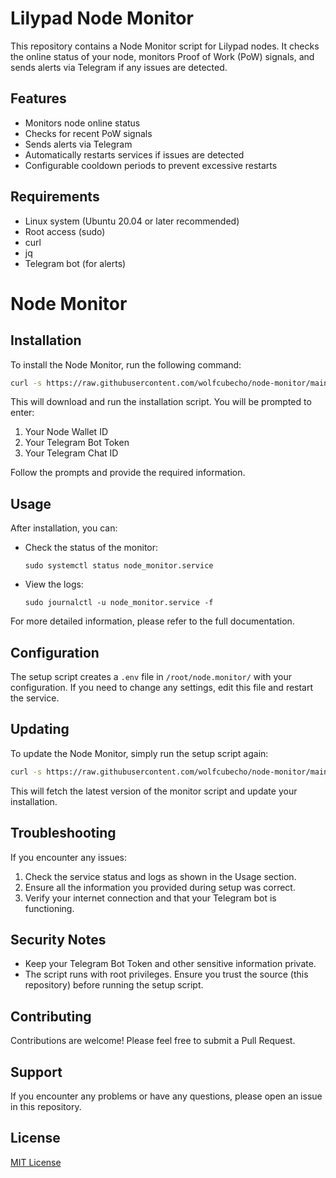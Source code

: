 # Lilypad Node Monitor

This repository contains a Node Monitor script for Lilypad nodes. It checks the online status of your node, monitors Proof of Work (PoW) signals, and sends alerts via Telegram if any issues are detected.

## Features

- Monitors node online status
- Checks for recent PoW signals
- Sends alerts via Telegram
- Automatically restarts services if issues are detected
- Configurable cooldown periods to prevent excessive restarts

## Requirements

- Linux system (Ubuntu 20.04 or later recommended)
- Root access (sudo)
- curl
- jq
- Telegram bot (for alerts)

# Node Monitor

## Installation

To install the Node Monitor, run the following command:

```bash
curl -s https://raw.githubusercontent.com/wolfcubecho/node-monitor/main/install.sh | bash
```

This will download and run the installation script. You will be prompted to enter:

1. Your Node Wallet ID
2. Your Telegram Bot Token
3. Your Telegram Chat ID

Follow the prompts and provide the required information.

## Usage

After installation, you can:

- Check the status of the monitor:
  ```
  sudo systemctl status node_monitor.service
  ```

- View the logs:
  ```
  sudo journalctl -u node_monitor.service -f
  ```

For more detailed information, please refer to the full documentation.

## Configuration

The setup script creates a `.env` file in `/root/node.monitor/` with your configuration. If you need to change any settings, edit this file and restart the service.

## Updating

To update the Node Monitor, simply run the setup script again:

```bash
curl -s https://raw.githubusercontent.com/wolfcubecho/node-monitor/main/setup_node_monitor.sh | sudo bash
```

This will fetch the latest version of the monitor script and update your installation.

## Troubleshooting

If you encounter any issues:

1. Check the service status and logs as shown in the Usage section.
2. Ensure all the information you provided during setup was correct.
3. Verify your internet connection and that your Telegram bot is functioning.

## Security Notes

- Keep your Telegram Bot Token and other sensitive information private.
- The script runs with root privileges. Ensure you trust the source (this repository) before running the setup script.

## Contributing

Contributions are welcome! Please feel free to submit a Pull Request.

## Support

If you encounter any problems or have any questions, please open an issue in this repository.

## License

[MIT License](LICENSE)
